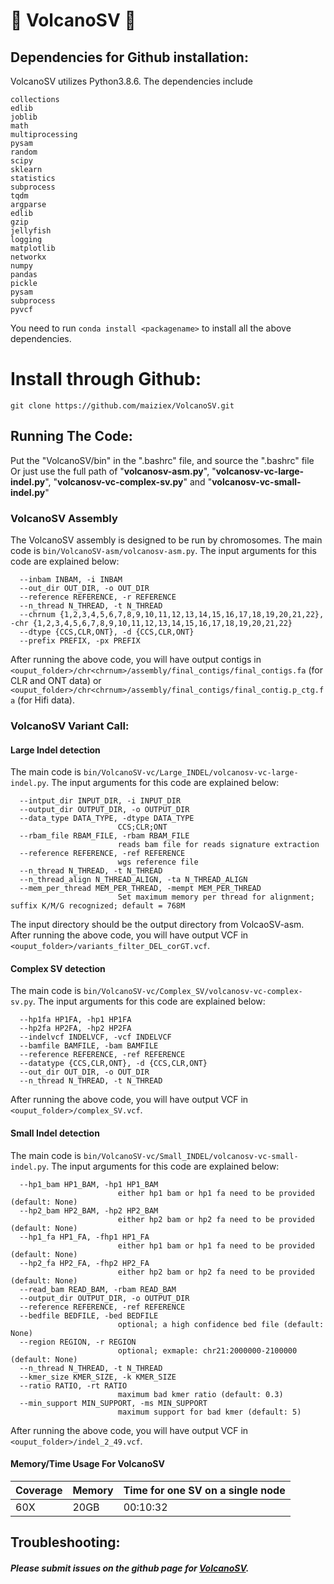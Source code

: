 # :milky_way: VolcanoSV 🌋


## Dependencies for Github installation:
VolcanoSV utilizes Python3.8.6. 
The dependencies include

```
collections
edlib
joblib
math
multiprocessing
pysam
random
scipy
sklearn
statistics
subprocess
tqdm
argparse
edlib
gzip
jellyfish
logging
matplotlib
networkx
numpy
pandas
pickle
pysam
subprocess
pyvcf
```
You need to run `conda install <packagename>` to install all the above dependencies.

# Install through Github:

```
git clone https://github.com/maiziex/VolcanoSV.git
```




## Running The Code:
Put the "VolcanoSV/bin" in the ".bashrc" file, and source the ".bashrc" file <br />
Or just use the full path of "**volcanosv-asm.py**", "**volcanosv-vc-large-indel.py**", "**volcanosv-vc-complex-sv.py**" and "**volcanosv-vc-small-indel.py**"



### VolcanoSV Assembly 


The VolcanoSV assembly is designed to be run by chromosomes. The main code is `bin/VolcanoSV-asm/volcanosv-asm.py`. The input arguments for this code are explained below:


```
  --inbam INBAM, -i INBAM
  --out_dir OUT_DIR, -o OUT_DIR
  --reference REFERENCE, -r REFERENCE
  --n_thread N_THREAD, -t N_THREAD
  --chrnum {1,2,3,4,5,6,7,8,9,10,11,12,13,14,15,16,17,18,19,20,21,22}, -chr {1,2,3,4,5,6,7,8,9,10,11,12,13,14,15,16,17,18,19,20,21,22}
  --dtype {CCS,CLR,ONT}, -d {CCS,CLR,ONT}
  --prefix PREFIX, -px PREFIX

```



After running the above code, you will have output contigs in `<ouput_folder>/chr<chrnum>/assembly/final_contigs/final_contigs.fa` (for CLR and ONT data) or `<ouput_folder>/chr<chrnum>/assembly/final_contigs/final_contig.p_ctg.fa` (for Hifi data).


### VolcanoSV Variant Call: 

#### Large Indel detection

The main code is `bin/VolcanoSV-vc/Large_INDEL/volcanosv-vc-large-indel.py`. The input arguments for this code are explained below:


```
  --intput_dir INPUT_DIR, -i INPUT_DIR
  --output_dir OUTPUT_DIR, -o OUTPUT_DIR
  --data_type DATA_TYPE, -dtype DATA_TYPE
                        CCS;CLR;ONT
  --rbam_file RBAM_FILE, -rbam RBAM_FILE
                        reads bam file for reads signature extraction
  --reference REFERENCE, -ref REFERENCE
                        wgs reference file
  --n_thread N_THREAD, -t N_THREAD
  --n_thread_align N_THREAD_ALIGN, -ta N_THREAD_ALIGN
  --mem_per_thread MEM_PER_THREAD, -mempt MEM_PER_THREAD
                        Set maximum memory per thread for alignment; suffix K/M/G recognized; default = 768M

```
The input directory should be the output directory from VolcaoSV-asm.
After running the above code, you will have output VCF in `<ouput_folder>/variants_filter_DEL_corGT.vcf`.


#### Complex SV detection

The main code is `bin/VolcanoSV-vc/Complex_SV/volcanosv-vc-complex-sv.py`. The input arguments for this code are explained below:


```
  --hp1fa HP1FA, -hp1 HP1FA
  --hp2fa HP2FA, -hp2 HP2FA
  --indelvcf INDELVCF, -vcf INDELVCF
  --bamfile BAMFILE, -bam BAMFILE
  --reference REFERENCE, -ref REFERENCE
  --datatype {CCS,CLR,ONT}, -d {CCS,CLR,ONT}
  --out_dir OUT_DIR, -o OUT_DIR
  --n_thread N_THREAD, -t N_THREAD

```

After running the above code, you will have output VCF in `<ouput_folder>/complex_SV.vcf`.


#### Small Indel detection

The main code is `bin/VolcanoSV-vc/Small_INDEL/volcanosv-vc-small-indel.py`. The input arguments for this code are explained below:


```
  --hp1_bam HP1_BAM, -hp1 HP1_BAM
                        either hp1 bam or hp1 fa need to be provided (default: None)
  --hp2_bam HP2_BAM, -hp2 HP2_BAM
                        either hp2 bam or hp2 fa need to be provided (default: None)
  --hp1_fa HP1_FA, -fhp1 HP1_FA
                        either hp1 bam or hp1 fa need to be provided (default: None)
  --hp2_fa HP2_FA, -fhp2 HP2_FA
                        either hp2 bam or hp2 fa need to be provided (default: None)
  --read_bam READ_BAM, -rbam READ_BAM
  --output_dir OUTPUT_DIR, -o OUTPUT_DIR
  --reference REFERENCE, -ref REFERENCE
  --bedfile BEDFILE, -bed BEDFILE
                        optional; a high confidence bed file (default: None)
  --region REGION, -r REGION
                        optional; exmaple: chr21:2000000-2100000 (default: None)
  --n_thread N_THREAD, -t N_THREAD
  --kmer_size KMER_SIZE, -k KMER_SIZE
  --ratio RATIO, -rt RATIO
                        maximum bad kmer ratio (default: 0.3)
  --min_support MIN_SUPPORT, -ms MIN_SUPPORT
                        maximum support for bad kmer (default: 5)

```

After running the above code, you will have output VCF in `<ouput_folder>/indel_2_49.vcf`.








#### Memory/Time Usage For VolcanoSV
Coverage| Memory| Time for one SV on a single node 
--- | --- | --- | 
60X | 20GB | 00:10:32 |





## Troubleshooting:
##### Please submit issues on the github page for <a href="https://github.com/maiziezhoulab/VolcanoSV/issues">VolcanoSV</a>. 


